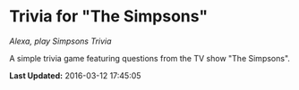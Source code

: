 # Trivia for "The Simpsons"
*Alexa, play Simpsons Trivia*

A simple trivia game featuring questions from the TV show "The Simpsons".

**Last Updated:** 2016-03-12 17:45:05